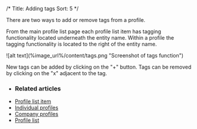 /*
Title: Adding tags
Sort: 5
*/

There are two ways to add or remove tags from a profile. 

From the main profile list page each profile list item has tagging functionality located underneath the entity name. Within a profile the tagging functionality is located to the right of the entity name.

<div class="img-container">
![alt text](%image_url%/content/tags.png "Screenshot of tags function")
</div>

New tags can be added by clicking on the "+" button. Tags can be removed by clicking on the "x" adjacent to the tag.


+ ### Related articles
+ [Profile list item](/components/profile-list-item)
+ [Individual profiles](/getting-started/individual-profiles)
+ [Company profiles](/getting-started/company-profiles)
+ [Profile list](/getting-started/profile-list)
